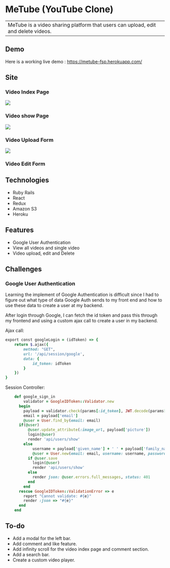 # MeTube (YouTube Clone)
<table>
<tr>
<td>
  MeTube is a video sharing platform that users can upload, edit and delete videos.  
</td>
</tr>
</table>


## Demo
Here is a working live demo :  https://metube-fsp.herokuapp.com/

## Site
### Video Index Page
![](https://github.com/guw005/MeTube/blob/master/index_snap.png)
### Video show Page
![](https://github.com/guw005/MeTube/blob/master/show_snap.png)
### Video Upload Form
![](https://github.com/guw005/MeTube/blob/master/upload_snap.png)
### Video Edit Form

## Technologies
- Ruby Rails
- React
- Redux
- Amazon S3
- Heroku

## Features
- Google User Authentication
- View all videos and single video
- Video upload, edit and Delete

## Challenges
### Google User Authentication
Learning the implement of Google Authentication is difficult since I had to figure out what type of data Google Auth sends to my front end and how to use these data to create a user at my backend.

After login through Google, I can fetch the id token and pass this through my frontend and using a custom ajax call to create a user in my backend.

Ajax call:
```ruby
export const googleLogin = (idToken) => {
    return $.ajax({
        method: "GET",
        url: '/api/session/google',
        data: {
            id_token: idToken
        }
    })
}
```
Session Controller:
```ruby
    def google_sign_in
        validator = GoogleIDToken::Validator.new
      begin
        payload = validator.check(params[:id_token], JWT.decode(params[:id_token], nil, false)[0]["aud"], "913398417254-hgqj42b4v6c6jsd8adri3u8k2ipr28ds.apps.googleusercontent.com")
        email = payload['email']
        @user = User.find_by(email: email)
      if(@user)
          @user.update_attribute(:image_url, payload['picture'])
          login(@user)
          render 'api/users/show'
        else
            username = payload['given_name'] + ' ' + payload['family_name']
            @user = User.new(email: email, username: username, password: SecureRandom.urlsafe_base64, image_url: payload['picture'])
          if @user.save
            login(@user)
            render 'api/users/show'
          else
            render json: @user.errors.full_messages, status: 401
          end
        end
      rescue GoogleIDToken::ValidationError => e
        report "Cannot validate: #{e}"
        render :json => "#{e}"
      end
    end
```


## To-do
- Add a modal for the left bar.
- Add comment and like feature.
- Add infinity scroll for the video index page and comment section.
- Add a search bar.
- Create a custom video player.
